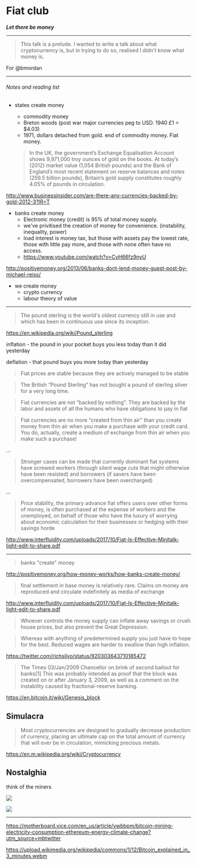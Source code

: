 

# Fiat club

**_Let there be money_**

---

> This talk is a prelude. I wanted to write a talk about what cryptocurrency is, but in trying to do so, realised I didn't know what money is.

For @bmordan

---

###### Notes and reading list

- states create money
  - commodity money
  - Breton woods (post war major currencies peg to USD. 1940 £1 = $4.03)
  - 1971, dollars detached from gold. end of commodity money. Fiat money.

  > In the UK, the government’s Exchange Equalisation Account shows 9,971,000 troy ounces of gold on the books. At today’s (2012) market value (1,054 British pounds) and the Bank of England’s most recent statement on reserve balances and notes (259.5 billion pounds), Britain’s gold supply constitutes roughly 4.05% of pounds in circulation.

http://www.businessinsider.com/are-there-any-currencies-backed-by-gold-2012-3?IR=T


- banks create money
  - Electronic money (credit) is 95% of total money supply.
  - we've privitised the creation of money for convenience.
  (instability, inequality, power)
  - load interest is money tax, but those with assets pay the lowest rate, those with little pay more, and those with none often have no access.
  - https://www.youtube.com/watch?v=CvH66fz9nyU

http://positivemoney.org/2013/06/banks-dont-lend-money-guest-post-by-michael-reiss/

- we create money
  - crypto currency
  - labour theory of value


---
> The pound sterling is the world's oldest currency still in use and which has been in continuous use since its inception.

https://en.wikipedia.org/wiki/Pound_sterling

inflation - the pound in your pocket buys you less today than it did yesterday

deflation - that pound buys you more today than yesterday

> Fiat prices are stable because they are actively managed to be stable

> The British “Pound Sterling” has not bought a pound of sterling silver for a very long time.

> Fiat currencies are not “backed by nothing”. They are backed by the labor and assets of all the humans who have obligations to pay in fiat

> Fiat currencies are no more “created from thin air” than you create money from thin air when you make a purchase with your credit card. You do, actually, create a medium of exchange from thin air when you make such a purchase!

...

> Stronger cases can be made that currently dominant fiat
systems have screwed workers (through silent wage cuts that
might otherwise have been resisted) and borrowers (if savers have been overcompensated, borrowers have been overcharged)

...

> Price stability, the primary advance fiat
offers users over other forms of money, is often purchased at the expense of workers and the unemployed, on behalf of those who have the luxury of worrying about economic calculation for their businesses or hedging with their savings horde

http://www.interfluidity.com/uploads/2017/10/Fiat-Is-Effective-Minitalk-light-edit-to-share.pdf


---

> banks "create" money

http://positivemoney.org/how-money-works/how-banks-create-money/

> final settlement in base money is relatively
rare. Claims on money are reproduced and circulate indefinitely as media of exchange

http://www.interfluidity.com/uploads/2017/10/Fiat-Is-Effective-Minitalk-light-edit-to-share.pdf

> Whoever controls the money supply can inflate away savings or crush house prices, but also prevent the Great Depression.

> Whereas with anything of predetermined supply you just have to hope for the best. Reduced wages are harder to swallow than high inflation.

https://twitter.com/richsilvo/status/920303643710185472

> The Times 03/Jan/2009 Chancellor on brink of second bailout for banks[1]
This was probably intended as proof that the block was created on or after January 3, 2009, as well as a comment on the instability caused by fractional-reserve banking.

https://en.bitcoin.it/wiki/Genesis_block


## Simulacra

> Most cryptocurrencies are designed to gradually decrease production of currency, placing an ultimate cap on the total amount of currency that will ever be in circulation, mimicking precious metals.

https://en.m.wikipedia.org/wiki/Cryptocurrency

## Nostalghia

think of the miners

![](https://qzprod.files.wordpress.com/2017/08/bitmain_4.jpg?quality=80&strip=all&w=2500)

![](https://qzprod.files.wordpress.com/2017/08/bitmain_70-e1502898689322.jpg?quality=80&strip=all&w=3200)


---

https://motherboard.vice.com/en_us/article/ywbbpm/bitcoin-mining-electricity-consumption-ethereum-energy-climate-change?utm_source=mbtwitter

https://upload.wikimedia.org/wikipedia/commons/1/12/Bitcoin_explained_in_3_minutes.webm
